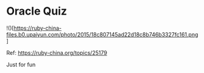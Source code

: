 # Oracle Quiz

!()[https://ruby-china-files.b0.upaiyun.com/photo/2015/18c807145ad22d18c8b746b3327fc161.png]

Ref: https://ruby-china.org/topics/25179

Just for fun
